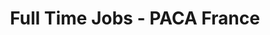 ---
layout: jobs
title: Full Time Jobs - PACA France
filters:
  - fulltime
  - CDI
  - Full Time
permalink: /jobs-fulltime/
---